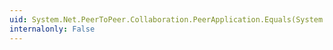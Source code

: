 ```yaml
---
uid: System.Net.PeerToPeer.Collaboration.PeerApplication.Equals(System.Object,System.Object)
internalonly: False
---
```

